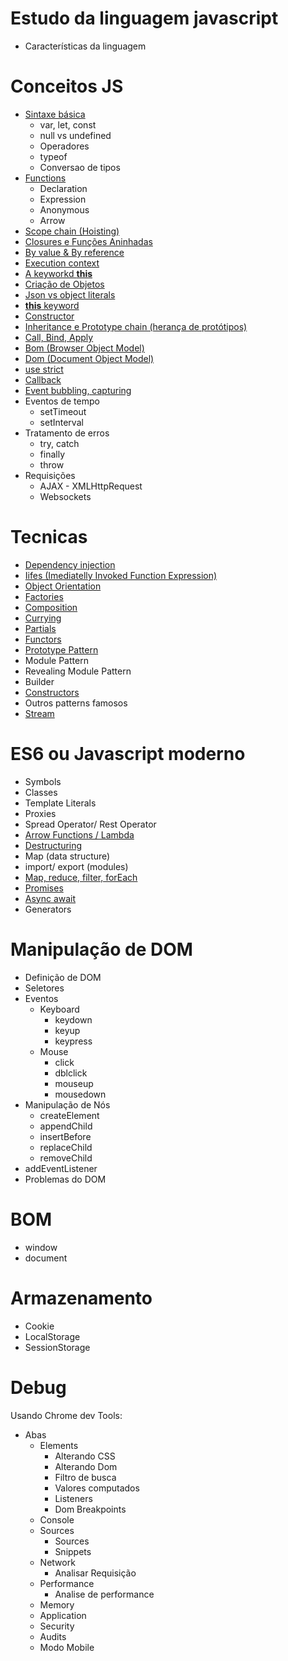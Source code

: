 # Estudo da linguagem javascript

* Características da linguagem

# Conceitos JS
* [Sintaxe básica](content/basic_syntax.md)
  * var, let, const
  * null vs undefined
  * Operadores
  * typeof
  * Conversao de tipos
* [Functions](content/functions.md) 
  * Declaration
  * Expression
  * Anonymous
  * Arrow
* [Scope chain (Hoisting)](content/hoisting.md)
* [Closures e Funções Aninhadas](content/closures.md)
* [By value & By reference](content/byvalue_byreference.md)
* [Execution context](content/execution_context.md)
* [A keyworkd **this**](content/this_keyword.md)
* [Criação de Objetos](content/object_creation.md)
* [Json vs object literals](content/json_vs_object_literals.md)
* [**this** keyword](content/this_keyword.md)
* [Constructor](content/constructor.md)
* [Inheritance e Prototype chain (herança de protótipos)](content/inheritance.md)
* [Call, Bind, Apply](content/call_bind_apply.md)
* [Bom (Browser Object Model)](content/bom.md)
* [Dom (Document Object Model)](content/dom.md)
* [use strict](content/use_strict.md)
* [Callback](content/callback.md)
* [Event bubbling, capturing](content/event_bubbling_capturing.md)
* Eventos de tempo
  * setTimeout
  * setInterval
* Tratamento de erros
  * try, catch
  * finally 
  * throw
* Requisições
  * AJAX - XMLHttpRequest
  * Websockets

# Tecnicas
* [Dependency injection](content/dependency_injection.md)
* [Iifes (Imediatelly Invoked Function Expression)](iifes.md)
* [Object Orientation](content/object_orientation.md)
* [Factories](content/factories.md)
* [Composition](content/composition.md)
* [Currying](content/currying.md)
* [Partials](content/partials.md)
* [Functors](content/functors.md)
* [Prototype Pattern](content/prototype.md)
* Module Pattern
* Revealing Module Pattern
* Builder
* [Constructors](content/constructor.md)
* Outros patterns famosos
* [Stream](content/stream.md)

# ES6 ou Javascript moderno
* Symbols
* Classes
* Template Literals
* Proxies
* Spread Operator/ Rest Operator
* [Arrow Functions / Lambda](content/functions.md)
* [Destructuring](content/destructuring.md)
* Map (data structure)
* import/ export (modules)
* [Map, reduce, filter, forEach](content/map_reduce_filter.md)
* [Promises](content/promises.md)
* [Async await](content/async_await.md)
* Generators

# Manipulação de DOM
* Definição de DOM
* Seletores
* Eventos
  * Keyboard
    * keydown
    * keyup
    * keypress
  * Mouse
    * click
    * dblclick
    * mouseup
    * mousedown
* Manipulação de Nós 
  * createElement
  * appendChild
  * insertBefore
  * replaceChild
  * removeChild
* addEventListener
* Problemas do DOM

# BOM
* window
* document

# Armazenamento
* Cookie
* LocalStorage
* SessionStorage

# Debug
Usando Chrome dev Tools:
* Abas
  * Elements
    * Alterando CSS
    * Alterando Dom
    * Filtro de busca
    * Valores computados
    * Listeners
    * Dom Breakpoints
  * Console
  * Sources
    * Sources
    * Snippets
  * Network
    * Analisar Requisição
  * Performance
    * Analise de performance
  * Memory
  * Application
  * Security
  * Audits
  * Modo Mobile
